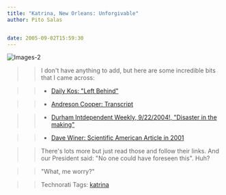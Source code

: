 ```yaml
---
title: "Katrina, New Orleans: Unforgivable"
author: Pito Salas


date: 2005-09-02T15:59:30
---
```



>>

>>
![Images-2](https://i0.wp.com/s3.media.squarespace.com/production/1075723/12829350/weblogs/images/images-2.jpg?resize=104%2C133)

>>

>> I don't have anything to add, but here are some incredible bits that I came
across:

>>

>>   * [Daily Kos: "Left
Behind"](<http://www.dailykos.com/storyonly/2005/9/2/31040/36581>)

>>

>>   * [Andreson Cooper:
Transcript](<http://transcripts.cnn.com/TRANSCRIPTS/0509/01/acd.01.html>)

>>

>>   * [Durham Intdependent Weekly, 9/22/2004!, "Disaster in the
making"](<http://www.indyweek.com/durham/2004-09-22/cover.htm>)

>>

>>   * [Dave Winer: Scientific American Article in
2001](<http://archive.scripting.com/2005/09/02#When:7:10:14AM>)

>>

>>

>>

>> There's lots more but just read those and follow their links. And our
President said: "No one could have foreseen this". Huh?

>>

>> "What, me worry?"

>>

>> Technorati Tags: [katrina](<http://www.technorati.com/tag/katrina>)


